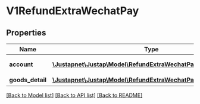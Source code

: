 # V1RefundExtraWechatPay

## Properties
Name | Type | Description | Notes
------------ | ------------- | ------------- | -------------
**account** | [**\Justapnet\Justap\Model\RefundExtraWechatPayAccount**](RefundExtraWechatPayAccount.md) | 出资账户信息 | [optional] 
**goods_detail** | [**\Justapnet\Justap\Model\RefundExtraWechatPayGoodsDetailItem[]**](RefundExtraWechatPayGoodsDetailItem.md) | 退款商品 | [optional] 

[[Back to Model list]](../README.md#documentation-for-models) [[Back to API list]](../README.md#documentation-for-api-endpoints) [[Back to README]](../README.md)


